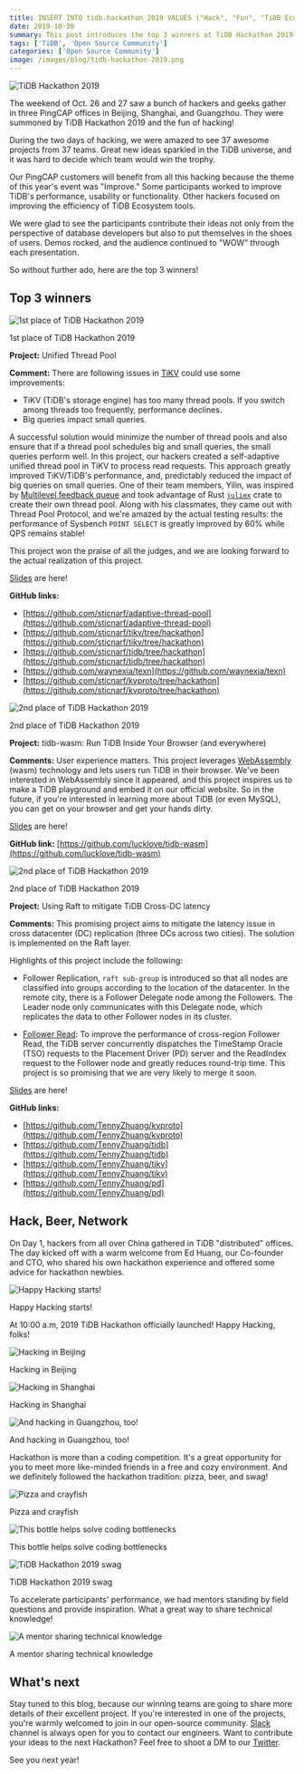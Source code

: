 ```yaml
---
title: INSERT INTO tidb.hackathon_2019 VALUES ("Hack", "Fun", "TiDB Ecosystem")
date: 2019-10-30
summary: This post introduces the top 3 winners at TiDB Hackathon 2019 and the cozy and friendly environment of this meeting. 
tags: ['TiDB', 'Open Source Community']
categories: ['Open Source Community']
image: /images/blog/tidb-hackathon-2019.png
--- 
```


![TiDB Hackathon 2019](media/tidb-hackathon-2019.png)

The weekend of Oct. 26 and 27 saw a bunch of hackers and geeks gather in three PingCAP offices in Beijing, Shanghai, and Guangzhou. They were summoned by TiDB Hackathon 2019 and the fun of hacking!

During the two days of hacking, we were amazed to see 37 awesome projects from 37 teams. Great new ideas sparkled in the TiDB universe, and it was hard to decide which team would win the trophy.

Our PingCAP customers will benefit from all this hacking because the theme of this year's event was "Improve." Some participants worked to improve TiDB's performance, usability or functionality. Other hackers focused on improving the efficiency of TiDB Ecosystem tools.

We were glad to see the participants contribute their ideas not only from the perspective of database developers but also to put themselves in the shoes of users. Demos rocked, and the audience continued to "WOW" through each presentation.

So without further ado, here are the top 3 winners!

## Top 3 winners

![1st place of TiDB Hackathon 2019](media/1st-place-of-tidb-hackathon-2019.png)
<div class="caption-center"> 1st place of TiDB Hackathon 2019 </div>

**Project:** Unified Thread Pool

**Comment:** There are following issues in [TiKV](https://tikv.org/) could use some improvements:

* TiKV (TiDB's storage engine) has too many thread pools. If you switch among threads too frequently, performance declines.
* Big queries impact small queries.

A successful solution would minimize the number of thread pools and also ensure that if a thread pool schedules big and small queries, the small queries perform well. In this project, our hackers created a self-adaptive unified thread pool in TiKV to process read requests. This approach greatly improved TiKV/TiDB's performance, and, predictably reduced the impact of big queries on small queries. One of their team members, Yilin, was inspired by [Multilevel feedback queue](https://en.wikipedia.org/wiki/Multilevel_feedback_queue) and took advantage of Rust [`juliex`](https://github.com/withoutboats/juliex) crate to create their own thread pool. Along with his classmates, they came out with Thread Pool Protocol, and we're amazed by the actual testing results: the performance of Sysbench `POINT SELECT` is greatly improved by 60% while QPS remains stable!

This project won the praise of all the judges, and we are looking forward to the actual realization of this project.

[Slides](https://cdn2.hubspot.net/hubfs/4466002/Unified%20Thread%20Pool.pdf) are here!

**GitHub links:**

* [https://github.com/sticnarf/adaptive-thread-pool](https://github.com/sticnarf/adaptive-thread-pool)
* [https://github.com/sticnarf/tikv/tree/hackathon](https://github.com/sticnarf/tikv/tree/hackathon)
* [https://github.com/sticnarf/tidb/tree/hackathon](https://github.com/sticnarf/tidb/tree/hackathon)
* [https://github.com/waynexia/texn](https://github.com/waynexia/texn)
* [https://github.com/sticnarf/kvproto/tree/hackathon](https://github.com/sticnarf/kvproto/tree/hackathon)

![2nd place of TiDB Hackathon 2019](media/2nd-place-of-tidb-hackathon-2019.png)
<div class="caption-center"> 2nd place of TiDB Hackathon 2019 </div>

**Project:** tidb-wasm: Run TiDB Inside Your Browser (and everywhere)

**Comments:** User experience matters. This project leverages [WebAssembly](https://en.wikipedia.org/wiki/WebAssembly) (wasm) technology and lets users run TiDB in their browser. We've been interested in WebAssembly since it appeared, and this project inspires us to make a TiDB playground and embed it on our official website. So in the future, if you're interested in learning more about TiDB (or even MySQL), you can get on your browser and get your hands dirty.

[Slides](https://cdn2.hubspot.net/hubfs/4466002/tidb-wasm.pdf) are here!

**GitHub link:** [https://github.com/lucklove/tidb-wasm](https://github.com/lucklove/tidb-wasm)

![2nd place of TiDB Hackathon 2019](media/using-raft-to-mitigate-tidb-cross-dc-latency.png)
<div class="caption-center"> 2nd place of TiDB Hackathon 2019 </div>

**Project:** Using Raft to mitigate TiDB Cross-DC latency

**Comments:** This promising project aims to mitigate the latency issue in cross datacenter (DC) replication (three DCs across two cities). The solution is implemented on the Raft layer.

Highlights of this project include the following:

* Follower Replication, `raft sub-group` is introduced so that all nodes are classified into groups according to the location of the datacenter. In the remote city, there is a Follower Delegate node among the Followers. The Leader node only communicates with this Delegate node, which replicates the data to other Follower nodes in its cluster.

* [Follower Read](https://github.com/tikv/tikv/pull/5051): To improve the performance of cross-region Follower Read, the TiDB server concurrently dispatches the TimeStamp Oracle (TSO) requests to the Placement Driver (PD) server and the ReadIndex request to the Follower node and greatly reduces round-trip time. This project is so promising that we are very likely to merge it soon.

[Slides](https://cdn2.hubspot.net/hubfs/4466002/Solution%20for%20Cross%20Datacenter%20Replication.pdf) are here!

**GitHub links:**

* [https://github.com/TennyZhuang/kvproto](https://github.com/TennyZhuang/kvproto)
* [https://github.com/TennyZhuang/tidb](https://github.com/TennyZhuang/tidb)
* [https://github.com/TennyZhuang/tikv](https://github.com/TennyZhuang/tikv)
* [https://github.com/TennyZhuang/pd](https://github.com/TennyZhuang/pd)

## Hack, Beer, Network

On Day 1, hackers from all over China gathered in TiDB "distributed" offices. The day kicked off with a warm welcome from Ed Huang, our Co-founder and CTO, who shared his own hackathon experience and offered some advice for hackathon newbies.

![Happy Hacking starts!](media/happy-hacking-starts.png)
<div class="caption-center"> Happy Hacking starts! </div>

At 10:00 a.m, 2019 TiDB Hackathon officially launched! Happy Hacking, folks!

![Hacking in Beijing](media/hacking-in-beijing.png)
<div class="caption-center"> Hacking in Beijing </div>

![Hacking in Shanghai](media/hacking-in-shanghai.png)
<div class="caption-center"> Hacking in Shanghai </div>

![And hacking in Guangzhou, too!](media/hacking-in-guangzhou.png)
<div class="caption-center"> And hacking in Guangzhou, too! </div>

Hackathon is more than a coding competition. It's a great opportunity for you to meet more like-minded friends in a free and cozy environment. And we definitely followed the hackathon tradition: pizza, beer, and swag!

![Pizza and crayfish](media/pizza-and-crayfish.png)
<div class="caption-center"> Pizza and crayfish </div>

![This bottle helps solve coding bottlenecks](media/this-bottle-helps-solve-coding-bottlenecks.png)
<div class="caption-center"> This bottle helps solve coding bottlenecks </div>

![TiDB Hackathon 2019 swag](media/tidb-hackathon-2019-swag.png)
<div class="caption-center"> TiDB Hackathon 2019 swag </div>

To accelerate participants' performance, we had mentors standing by field questions and provide inspiration. What a great way to share technical knowledge!

![A mentor sharing technical knowledge](media/a-mentor-sharing-technical-knowledge.png)
<div class="caption-center"> A mentor sharing technical knowledge </div>

## What's next

Stay tuned to this blog, because our winning teams are going to share more details of their excellent project. If you're interested in one of the projects, you're warmly welcomed to join in our open-source community. [Slack](https://pingcap.com/tidbslack) channel is always open for you to contact our engineers. Want to contribute your ideas to the next Hackathon? Feel free to shoot a DM to our [Twitter](https://twitter.com/PingCAP).

See you next year!
